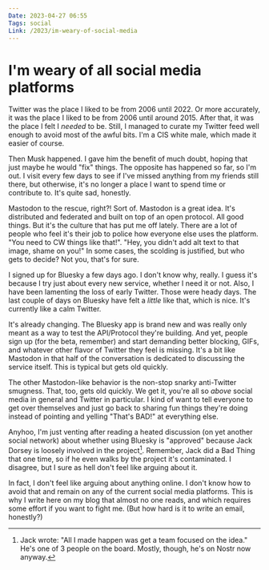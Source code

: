 ```yaml
---
Date: 2023-04-27 06:55
Tags: social
Link: /2023/im-weary-of-social-media
---
```


# I'm weary of all social media platforms

Twitter was the place I liked to be from 2006 until 2022. Or more accurately, it was the place I liked to be from 2006 until around 2015. After that, it was the place I felt I _needed_ to be. Still, I managed to curate my Twitter feed well enough to avoid most of the awful bits. I'm a CIS white male, which made it easier of course.

Then Musk happened. I gave him the benefit of much doubt, hoping that just maybe he would "fix" things. The opposite has happened so far, so I'm out. I visit every few days to see if I've missed anything from my friends still there, but otherwise, it's no longer a place I want to spend time or contribute to. It's quite sad, honestly.

Mastodon to the rescue, right?! Sort of. Mastodon is a great idea. It's distributed and federated and built on top of an open protocol. All good things. But it's the culture that has put me off lately. There are a lot of people who feel it's their job to police how everyone else uses the platform. "You need to CW things like that!". "Hey, you didn't add alt text to that image, shame on you!" In some cases, the scolding is justified, but who gets to decide? Not you, that's for sure.

I signed up for Bluesky a few days ago. I don't know why, really. I guess it's because I try just about every new service, whether I need it or not. Also, I have been lamenting the loss of early Twitter. Those were heady days. The last couple of days on Bluesky have felt a _little_ like that, which is nice. It's currently like a calm Twitter. 

It's already changing. The Bluesky app is brand new and was really only meant as a way to test the API/Protocol they're building. And yet, people sign up (for the beta, remember) and start demanding better blocking, GIFs, and whatever other flavor of Twitter they feel is missing. It's a bit like Mastodon in that half of the conversation is dedicated to discussing the service itself. This is typical but gets old quickly.

The other Mastodon-like behavior is the non-stop snarky anti-Twitter smugness. That, too, gets old quickly. We get it, you're all so _above_ social media in general and Twitter in particular. I kind of want to tell everyone to get over themselves and just go back to sharing fun things they're doing instead of pointing and yelling "That's BAD!" at everything else.

Anyhoo, I'm just venting after reading a heated discussion (on yet another social network) about whether using Bluesky is "approved" because Jack Dorsey is loosely involved in the project[^1]. Remember, Jack did a Bad Thing that one time, so if he even walks by the project it's contaminated. I disagree, but I sure as hell don't feel like arguing about it.

In fact, I don't feel like arguing about anything online. I don't know how to avoid that and remain on any of the current social media platforms. This is why I write here on my blog that almost no one reads, and which requires some effort if you want to fight me. (But how hard is it to write an email, honestly?)

[^1]: Jack wrote: "All I made happen was get a team focused on the idea." He's one of 3 people on the board. Mostly, though, he's on Nostr now anyway.


